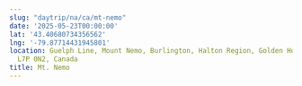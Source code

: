 ```yaml
---
slug: "daytrip/na/ca/mt-nemo"
date: '2025-05-23T00:00:00'
lat: '43.40680734356562'
lng: '-79.87714431945801'
location: Guelph Line, Mount Nemo, Burlington, Halton Region, Golden Horseshoe, Ontario,
  L7P 0N2, Canada
title: Mt. Nemo
---
```



